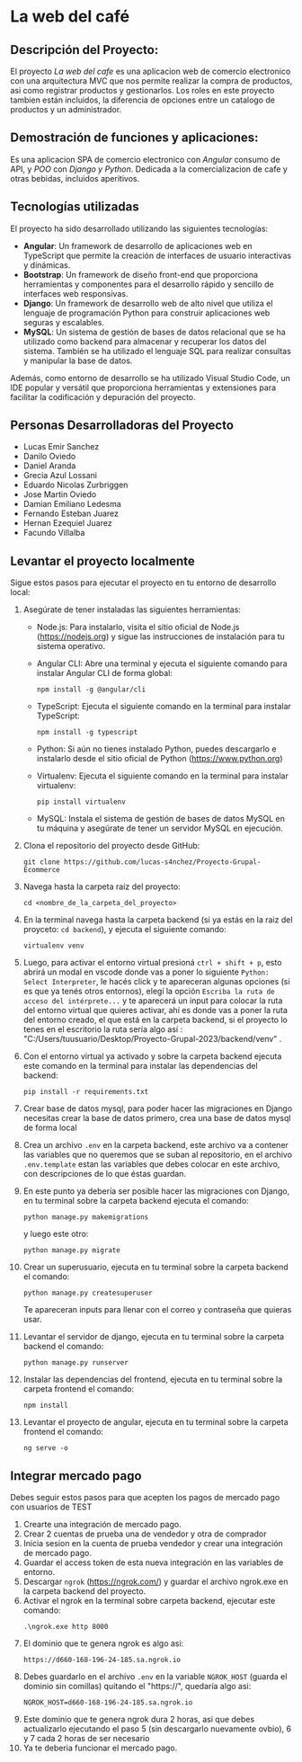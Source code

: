 # La web del café

## Descripción del Proyecto:

El proyecto _La web del cafe_ es una aplicacion web de comercio electronico con una arquitectura MVC que nos permite realizar la compra de productos, asi como registrar productos y gestionarlos. Los roles en este proyecto tambien están incluidos, la diferencia de opciones entre un catalogo de productos y un administrador.

## Demostración de funciones y aplicaciones:

Es una aplicacion SPA de comercio electronico con _Angular_ consumo de API, y _POO_ con _Django y Python_.
Dedicada a la comercializacion de cafe y otras bebidas, incluidos aperitivos.

## Tecnologías utilizadas

El proyecto ha sido desarrollado utilizando las siguientes tecnologías:

- **Angular**: Un framework de desarrollo de aplicaciones web en TypeScript que permite la creación de interfaces de usuario interactivas y dinámicas.
- **Bootstrap**: Un framework de diseño front-end que proporciona herramientas y componentes para el desarrollo rápido y sencillo de interfaces web responsivas.
- **Django**: Un framework de desarrollo web de alto nivel que utiliza el lenguaje de programación Python para construir aplicaciones web seguras y escalables.
- **MySQL**: Un sistema de gestión de bases de datos relacional que se ha utilizado como backend para almacenar y recuperar los datos del sistema. También se ha utilizado el lenguaje SQL para realizar consultas y manipular la base de datos.

Además, como entorno de desarrollo se ha utilizado Visual Studio Code, un IDE popular y versátil que proporciona herramientas y extensiones para facilitar la codificación y depuración del proyecto.

## Personas Desarrolladoras del Proyecto

- Lucas Emir Sanchez
- Danilo Oviedo
- Daniel Aranda
- Grecia Azul Lossani
- Eduardo Nicolas Zurbriggen
- Jose Martin Oviedo
- Damian Emiliano Ledesma
- Fernando Esteban Juarez
- Hernan Ezequiel Juarez
- Facundo Villalba

## Levantar el proyecto localmente

Sigue estos pasos para ejecutar el proyecto en tu entorno de desarrollo local:

1. Asegúrate de tener instaladas las siguientes herramientas:

   - Node.js: Para instalarlo, visita el sitio oficial de Node.js (https://nodejs.org) y sigue las instrucciones de instalación para tu sistema operativo.
   - Angular CLI: Abre una terminal y ejecuta el siguiente comando para instalar Angular CLI de forma global:
     ```
     npm install -g @angular/cli
     ```
   - TypeScript: Ejecuta el siguiente comando en la terminal para instalar TypeScript:
     ```
     npm install -g typescript
     ```
   - Python: Si aún no tienes instalado Python, puedes descargarlo e instalarlo desde el sitio oficial de Python (https://www.python.org)

   - Virtualenv: Ejecuta el siguiente comando en la terminal para instalar virtualenv:
     ```
     pip install virtualenv
     ```
   - MySQL: Instala el sistema de gestión de bases de datos MySQL en tu máquina y asegúrate de tener un servidor MySQL en ejecución.

2. Clona el repositorio del proyecto desde GitHub:
   ```
   git clone https://github.com/lucas-s4nchez/Proyecto-Grupal-Ecommerce
   ```
3. Navega hasta la carpeta raíz del proyecto:

   ```
   cd <nombre_de_la_carpeta_del_proyecto>
   ```

4. En la terminal navega hasta la carpeta backend (si ya estás en la raiz del proyceto: `cd backend`), y ejecuta el siguiente comando:
   ```
   virtualenv venv
   ```
5. Luego, para activar el entorno virtual presioná `ctrl + shift + p`, esto abrirá un modal en vscode donde vas a poner lo siguiente `Python: Select Interpreter`, le hacés click y te apareceran algunas opciones (si es que ya tenés otros entornos), elegí la opción `Escriba la ruta de acceso del intérprete...` y te aparecerá un input para colocar la ruta del entorno virtual que quieres activar, ahí es donde vas a poner la ruta del entorno creado, el que está en la carpeta backend, si el proyecto lo tenes en el escritorio la ruta sería algo así : "C:/Users/tuusuario/Desktop/Proyecto-Grupal-2023/backend/venv" .

6. Con el entorno virtual ya activado y sobre la carpeta backend ejecuta este comando en la terminal para instalar las dependencias del backend:
   ```
   pip install -r requirements.txt
   ```
7. Crear base de datos mysql, para poder hacer las migraciones en Django necesitas crear la base de datos primero, crea una base de datos mysql de forma local
8. Crea un archivo `.env` en la carpeta backend, este archivo va a contener las variables que no queremos que se suban al repositorio, en el archivo `.env.template` estan las variables que debes colocar en este archivo, con descripciones de lo que éstas guardan.
9. En este punto ya debería ser posible hacer las migraciones con Django, en tu terminal sobre la carpeta backend ejecuta el comando:
   ```
   python manage.py makemigrations
   ```
   y luego este otro:
   ```
   python manage.py migrate
   ```
10. Crear un superusuario, ejecuta en tu terminal sobre la carpeta backend el comando:
    ```
    python manage.py createsuperuser
    ```
    Te apareceran inputs para llenar con el correo y contraseña que quieras usar.
11. Levantar el servidor de django, ejecuta en tu terminal sobre la carpeta backend el comando:
    ```
    python manage.py runserver
    ```
12. Instalar las dependencias del frontend, ejecuta en tu terminal sobre la carpeta frontend el comando:
    ```
    npm install
    ```
13. Levantar el proyecto de angular, ejecuta en tu terminal sobre la carpeta frontend el comando:
    ```
    ng serve -o
    ```

## Integrar mercado pago

Debes seguir estos pasos para que acepten los pagos de mercado pago con usuarios de TEST

1. Crearte una integración de mercado pago.
2. Crear 2 cuentas de prueba una de vendedor y otra de comprador
3. Inicia sesion en la cuenta de prueba vendedor y crear una integración de mercado pago.
4. Guardar el access token de esta nueva integración en las variables de entorno.
5. Descargar `ngrok` (https://ngrok.com/) y guardar el archivo ngrok.exe en la carpeta backend del proyecto.
6. Activar el ngrok en la terminal sobre carpeta backend, ejecutar este comando:
   ```
   .\ngrok.exe http 8000
   ```
7. El dominio que te genera ngrok es algo asi:
   ```
   https://d660-168-196-24-185.sa.ngrok.io
   ```
8. Debes guardarlo en el archivo `.env` en la variable `NGROK_HOST` (guarda el dominio sin comillas) quitando el "https://", quedaría algo asi:
   ```
   NGROK_HOST=d660-168-196-24-185.sa.ngrok.io
   ```
9. Este dominio que te genera ngrok dura 2 horas, asi que debes actualizarlo ejecutando el paso 5 (sin descargarlo nuevamente ovbio), 6 y 7 cada 2 horas de ser necesario
10. Ya te deberia funcionar el mercado pago.
